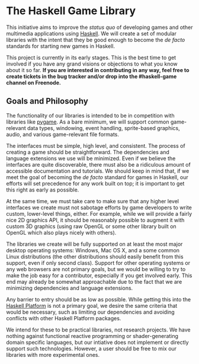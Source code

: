 The Haskell Game Library
========================

This initiative aims to improve the *status quo* of developing games
and other multimedia applications using
[Haskell](http://haskell.org). We will create a set of modular
libraries with the intent that they be good enough to become the *de
facto* standards for starting new games in Haskell.

This project is currently in its early stages. This is the best time
  to get involved if you have any grand visions or objections to what
  you know about it so far. **If you are interested in contributing in
  any way, feel free to create tickets in the bug tracker and/or drop
  into the #haskell-game channel on Freenode.**

Goals and Philosophy
--------------------

The functionality of our libraries is intended to be in competition
with libraries like [pygame](http://www.pygame.org/). As a bare
minimum, we will support common game-relevant data types, windowing,
event handling, sprite-based graphics, audio, and various
game-relevant file formats.

The interfaces must be simple, high level, and consistent. The process
of creating a game should be straightforward. The dependencies and
language extensions we use will be minimized. Even if we believe the
interfaces are quite discoverable, there must also be a ridiculous
amount of accessible documentation and tutorials. We should keep in
mind that, if we meet the goal of becoming the *de facto* standard for
games in Haskell, our efforts will set precedence for any work built
on top; it is important to get this right as early as possible.

At the same time, we must take care to make sure that any higher level
interfaces we create must not sabotage efforts by game developers to
write custom, lower-level things, either. For example, while we will
provide a fairly nice 2D graphics API, it should be reasonably
possible to augment it with custom 3D graphics (using raw OpenGL or
some other library built on OpenGL which also plays nicely with
others).

The libraries we create will be fully supported on at least the most
major desktop operating systems: Windows, Mac OS X, and a some common
Linux distributions (the other distributions should easily benefit
from this support, even if only second class). Support for other
operating systems or any web browsers are not primary goals, but we
would be willing to try to make the job easy for a contributor,
especially if you get involved early. This end may already be somewhat
approachable due to the fact that we are minimizing dependencies and
language extensions.

Any barrier to entry should be as low as possible. While getting this
into the [Haskell Platform](http://www.haskell.org/platform/) is not a
primary goal, we desire the same criteria that would be necessary,
such as limiting our dependencies and avoiding conflicts with other
Haskell Platform packages.

We intend for these to be practical libraries, not research
projects. We have nothing against functional reactive programming or
shader-generating domain specific languages, but our intiative does
not implement or directly support such technologies. However, a user
should be free to mix our libraries with more experimental ones.
